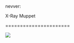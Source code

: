 <!--
id: 617073687
link: http://tumblr.atmos.org/post/617073687/nevver-x-ray-muppet
slug: nevver-x-ray-muppet
date: Thu May 20 2010 13:49:57 GMT-0700 (PDT)
publish: 2010-05-020
tags: 
title: nevver:

X-Ray Muppet

-->


nevver:

X-Ray Muppet

======================

![](http://24.media.tumblr.com/tumblr_l2orib2QZS1qz6f9yo1_r1_500.jpg)

